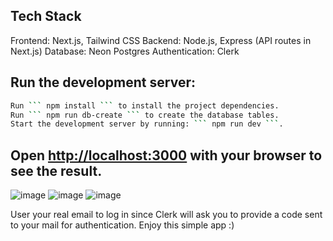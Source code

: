 
## Tech Stack

Frontend: Next.js, Tailwind CSS
Backend: Node.js, Express (API routes in Next.js)
Database: Neon Postgres
Authentication: Clerk

## Run the development server:
```bash
Run ``` npm install ``` to install the project dependencies.
Run ``` npm run db-create ``` to create the database tables.
Start the development server by running: ``` npm run dev ```.
```

## Open [http://localhost:3000](http://localhost:3000) with your browser to see the result.
![image](https://github.com/user-attachments/assets/00d50741-90ef-4f49-9011-346f0493b3e3)
![image](https://github.com/user-attachments/assets/3e83476b-8771-4a80-8ed4-a3af3098d86d)
![image](https://github.com/user-attachments/assets/c35f38b1-c21d-4020-9da3-f2d8129d6fc1)



User your real email to log in since Clerk will ask you to provide a code sent to your mail for authentication.
Enjoy this simple app :) 

